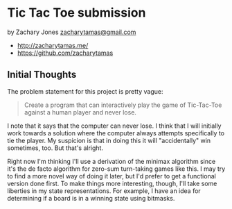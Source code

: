
# Tic Tac Toe submission

by Zachary Jones <zacharytamas@gmail.com>
* http://zacharytamas.me/
* https://github.com/zacharytamas

## Initial Thoughts

The problem statement for this project is pretty vague:

> Create a program that can interactively play the game of Tic-Tac-Toe against a human player and never lose.

I note that it says that the computer can never lose. I think that I will initially work towards a solution where the computer always attempts specifically to tie the player. My suspicion is that in doing this it will "accidentally" win sometimes, too. But that's alright.

Right now I'm thinking I'll use a derivation of the minimax algorithm since it's the de facto algorithm for zero-sum turn-taking games like this. I may try to find a more novel way of doing it later, but I'd prefer to get a functional version done first. To make things more interesting, though, I'll take some liberties in my state representations. For example, I have an idea for determining if a board is in a winning state using bitmasks.
